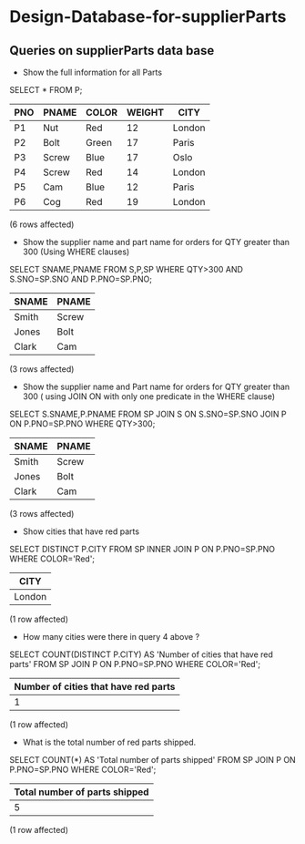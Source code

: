 # Design-Database-for-supplierParts

## Queries on supplierParts data base

* Show the full information for all Parts 

SELECT * FROM P;

PNO   | PNAME          |      COLOR | WEIGHT   |   CITY
------| -------------------- |------ |-----------| ---------------
P1  |   Nut       |           Red  |  12       |   London         
P2   |  Bolt      |           Green | 17       |   Paris          
P3   |  Screw     |           Blue  | 17      |    Oslo           
P4   |  Screw     |           Red   | 14       |   London         
P5   |  Cam       |           Blue  | 12        |  Paris          
P6   |  Cog       |           Red   | 19        |  London         

(6 rows affected)


* Show the supplier name and part name for orders for QTY greater than 300 (Using WHERE clauses)

SELECT SNAME,PNAME FROM S,P,SP WHERE QTY>300 AND S.SNO=SP.SNO AND P.PNO=SP.PNO;

SNAME          |      PNAME
--------------------| --------------------
Smith            |    Screw               
Jones              |  Bolt                
Clark              |  Cam                 

(3 rows affected)


* Show the supplier name and Part name for orders for QTY greater than 300 ( using JOIN ON with only one predicate in the WHERE clause)

SELECT S.SNAME,P.PNAME FROM SP JOIN S ON S.SNO=SP.SNO JOIN P ON P.PNO=SP.PNO WHERE QTY>300;

SNAME          |      PNAME
-------------------- |--------------------
Smith             |   Screw               
Jones              |   Bolt                
Clark              |  Cam                 

(3 rows affected)





* Show cities that have red parts 

SELECT DISTINCT P.CITY FROM SP INNER JOIN P ON P.PNO=SP.PNO WHERE COLOR='Red';

CITY |
--------------- |
London          |

(1 row affected)


* How many cities were there in query 4 above ?

SELECT COUNT(DISTINCT P.CITY) AS 'Number of cities that have red parts' FROM SP JOIN P ON P.PNO=SP.PNO WHERE COLOR='Red';

Number of cities that have red parts |
------------------------------------ |
1 |

(1 row affected)

* What is the total number of red parts shipped.

SELECT COUNT(*) AS 'Total number of parts shipped' FROM SP JOIN P ON P.PNO=SP.PNO WHERE COLOR='Red';

Total number of parts shipped |
----------------------------- |
5 |

(1 row affected)



 

